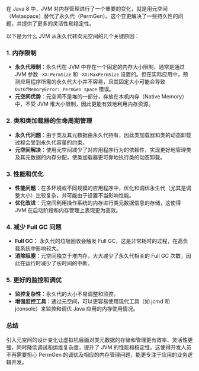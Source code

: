 在 Java 8 中，JVM 对内存管理进行了一个重要的变化，就是用元空间（Metaspace）替代了永久代（PermGen）。这个变更解决了一些持久性的问题，并提供了更多的灵活性和稳定性。

以下是为什么 JVM 从永久代转向元空间的几个关键原因：

### 1. 内存限制
+ **永久代限制**：永久代在 JVM 中存在一个固定的内存大小限制，通常是通过 JVM 参数 `-XX:PermSize` 和 `-XX:MaxPermSize` 设置的。但在实际应用中，预测应用程序所需的永久代大小并不容易，且其固定大小可能会导致 `OutOfMemoryError: PermGen space` 错误。
+ **元空间优势**：元空间不是堆的一部分，存放在本机内存（Native Memory）中，不受 JVM 堆大小限制，因此更能有效地利用内存资源。

### 2. 类和类加载器的生命周期管理
+ **永久代问题**：由于类及其元数据由永久代持有，因此类加载器和类的动态卸载过程会受到永久代容量的约束。
+ **元空间解决**：使用元空间减少了对应用程序行为的依赖性，实现更好地管理类及其元数据的内存分配，使类加载器更可靠地执行类的动态卸载。

### 3. 性能和优化
+ **性能问题**：在多环境或不同规模的应用程序中，优化和调优永生代（尤其是调整大小）比较复杂，并可能由于设置不当影响性能。
+ **优化改进**：元空间利用操作系统的内存进行类元数据信息的存储，这使得 JVM 在启动阶段和内存管理上表现更为高效。

### 4. 减少 Full GC 问题
+ **Full GC：** 永久代的垃圾回收会触发 Full GC，这是非常耗时的过程，在高负载系统中影响较大。
+ **消除阻塞**：元空间独立于堆内存，大大减少了永久代相关的 Full GC 次数，因此在运行时减少了长时间的中断。

### 5. 更好的监控和调优
+ **监控复杂性**：永久代的大小不易调整和监控。
+ **增强监控工具**：通过元空间，可以更容易使用现代工具（如 jcmd 和 jconsole）来监控和调优 Java 应用的内存使用情况。

### 总结
引入元空间的设计变化让虚拟机层面对类元数据的存储和管理更有效率、灵活性更强，同时降低调试和运维复杂度，提升了 JVM 的性能和稳定性。这使得开发人员不再需要担心 PermGen 的调优及相应的内存管理问题，能更专注于应用的业务逻辑开发。

